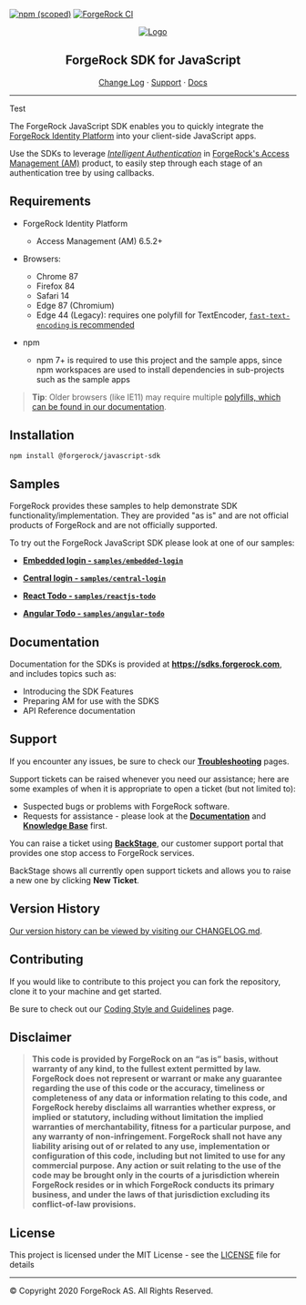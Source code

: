 [![npm (scoped)](https://img.shields.io/npm/v/@forgerock/javascript-sdk?color=%23f46200&label=Version&style=flat-square)](CHANGELOG.md)
[![ForgeRock CI](https://github.com/ForgeRock/forgerock-javascript-sdk/actions/workflows/ci.yml/badge.svg)](https://github.com/ForgeRock/forgerock-javascript-sdk/actions/workflows/ci.yml)

<p align="center">
  <a href="https://github.com/ForgeRock">
    <img src="https://www.forgerock.com/themes/custom/forgerock/images/fr-logo-horz-color.svg" alt="Logo">
  </a>
  <h2 align="center">ForgeRock SDK for JavaScript</h2>
  <p align="center">
    <a href="https://github.com/ForgeRock/forgerock-javascript-sdk/blob/master/CHANGELOG.md">Change Log</a>
    ·
    <a href="#support">Support</a>
    ·
    <a href="#documentation" target="_blank">Docs</a>
  </p>
<hr/></p>

Test

The ForgeRock JavaScript SDK enables you to quickly integrate the [ForgeRock Identity Platform](https://www.forgerock.com/digital-identity-and-access-management-platform) into your client-side JavaScript apps.

Use the SDKs to leverage _[Intelligent Authentication](https://www.forgerock.com/platform/access-management/intelligent-authentication)_ in [ForgeRock's Access Management (AM)](https://www.forgerock.com/platform/access-management) product, to easily step through each stage of an authentication tree by using callbacks.

 <!------------------------------------------------------------------------------------------------------------------------------------>
<!-- REQUIREMENTS - Supported AM versions, API versions, any other requirements. -->

## Requirements

- ForgeRock Identity Platform

  - Access Management (AM) 6.5.2+

- Browsers:

  - Chrome 87
  - Firefox 84
  - Safari 14
  - Edge 87 (Chromium)
  - Edge 44 (Legacy): requires one polyfill for TextEncoder, [`fast-text-encoding` is recommended](https://www.npmjs.com/package/fast-text-encoding)

- npm
  - npm 7+ is required to use this project and the sample apps, since npm workspaces are used to install dependencies in sub-projects such as the sample apps

> **Tip**: Older browsers (like IE11) may require multiple [polyfills, which can be found in our documentation](https://sdks.forgerock.com/javascript/polyfills/).

<!------------------------------------------------------------------------------------------------------------------------------------>
<!-- INSTALLATION -->

## Installation

```
npm install @forgerock/javascript-sdk
```

## Samples

ForgeRock provides these samples to help demonstrate SDK functionality/implementation. They are provided "as is" and are not official products of ForgeRock and are not officially supported.

To try out the ForgeRock JavaScript SDK please look at one of our samples:

- [**Embedded login - `samples/embedded-login`**](https://github.com/ForgeRock/sdk-sample-apps/blob/main/embedded-login/README.md)

- [**Central login - `samples/central-login`**](https://github.com/ForgeRock/sdk-sample-apps/blob/main/central-login/README.md)

- [**React Todo - `samples/reactjs-todo`**](https://github.com/ForgeRock/sdk-sample-apps/blob/main/reactjs-todo/README.md)

- [**Angular Todo - `samples/angular-todo`**](https://github.com/ForgeRock/sdk-sample-apps/blob/main/angular-todo/README.md)

<!------------------------------------------------------------------------------------------------------------------------------------>
<!-- DOCS - Link off to the AM-centric documentation at sdks.forgerock.com. -->

## Documentation

Documentation for the SDKs is provided at **<https://sdks.forgerock.com>**, and includes topics such as:

- Introducing the SDK Features
- Preparing AM for use with the SDKS
- API Reference documentation

<!------------------------------------------------------------------------------------------------------------------------------------>
<!-- SUPPORT -->

## Support

If you encounter any issues, be sure to check our **[Troubleshooting](https://backstage.forgerock.com/knowledge/kb/article/a83789945)** pages.

Support tickets can be raised whenever you need our assistance; here are some examples of when it is appropriate to open a ticket (but not limited to):

- Suspected bugs or problems with ForgeRock software.
- Requests for assistance - please look at the **[Documentation](https://sdks.forgerock.com)** and **[Knowledge Base](https://backstage.forgerock.com/knowledge/kb/home/g32324668)** first.

You can raise a ticket using **[BackStage](https://backstage.forgerock.com/support/tickets)**, our customer support portal that provides one stop access to ForgeRock services.

BackStage shows all currently open support tickets and allows you to raise a new one by clicking **New Ticket**.

## Version History

[Our version history can be viewed by visiting our CHANGELOG.md](https://github.com/ForgeRock/forgerock-javascript-sdk/blob/master/CHANGELOG.md).

<!------------------------------------------------------------------------------------------------------------------------------------>
<!-- COLLABORATION -->

## Contributing

If you would like to contribute to this project you can fork the repository, clone it to your machine and get started.

<!-- Note: Found elsewhere, but is Java-only //-->

Be sure to check out our [Coding Style and Guidelines](https://wikis.forgerock.org/confluence/display/devcom/Coding+Style+and+Guidelines) page.

<!------------------------------------------------------------------------------------------------------------------------------------>
<!-- LEGAL -->

## Disclaimer

> **This code is provided by ForgeRock on an “as is” basis, without warranty of any kind, to the fullest extent permitted by law. ForgeRock does not represent or warrant or make any guarantee regarding the use of this code or the accuracy, timeliness or completeness of any data or information relating to this code, and ForgeRock hereby disclaims all warranties whether express, or implied or statutory, including without limitation the implied warranties of merchantability, fitness for a particular purpose, and any warranty of non-infringement. ForgeRock shall not have any liability arising out of or related to any use, implementation or configuration of this code, including but not limited to use for any commercial purpose. Any action or suit relating to the use of the code may be brought only in the courts of a jurisdiction wherein ForgeRock resides or in which ForgeRock conducts its primary business, and under the laws of that jurisdiction excluding its conflict-of-law provisions.**

<!------------------------------------------------------------------------------------------------------------------------------------>
<!-- LICENSE - Links to the MIT LICENSE file in each repo. -->

## License

This project is licensed under the MIT License - see the [LICENSE](./packages/javascript-sdk/LICENSE) file for details

---

&copy; Copyright 2020 ForgeRock AS. All Rights Reserved.

[forgerock-logo]: https://www.forgerock.com/themes/custom/forgerock/images/fr-logo-horz-color.svg 'ForgeRock Logo'
